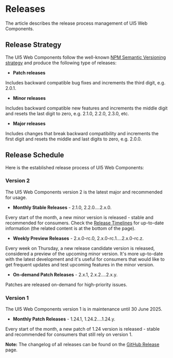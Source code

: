 # Releases

The article describes the release process management of UI5 Web Components.

## Release Strategy

The UI5 Web Components follow the well-known [NPM Semantic Versioning strategy](https://docs.npmjs.com/about-semantic-versioning)
and produce the following type of releases:

- **Patch releases**

Includes backward compatible bug fixes and increments the third digit, e.g. 2.0.1.


- **Minor releases**

Includes backward compatible new features and increments the middle digit and resets the last digit to zero, e.g. 2.1.0, 2.2.0, 2.3.0, etc.


- **Major releases**

Includes changes that break backward compatibility and increments the first digit and resets the middle and last digits to zero, e.g. 2.0.0.

## Release Schedule

Here is the established release process of UI5 Web Components:


### Version 2

The UI5 Web Components version 2 is the latest major and recommended for usage.

- **Monthly Stable Releases** - 2.1.0, 2.2.0....2.x.0.

Every start of the month, a new minor version is released - stable and recommended for consumers.
Check the [Release Timelines](https://github.com/orgs/SAP/projects/91?pane=info) for up-to-date information (the related content is at the bottom of the page).

- **Weekly Preview Releases** - 2.x.0-rc.0, 2.x.0-rc.1....2.x.0-rc.z.

Every week on Thursday, a new release candidate version is released, considered a preview of the upcoming minor version.
It's more up-to-date with the latest development and it's useful for consumers that would like to get frequent updates and test upcoming features in the minor version.

- **On-demand Patch Releases** - 2.x.1, 2.x.2....2.x.y.

Patches are released on-demand for high-priority issues.

### Version 1 

The UI5 Web Components version 1 is in maintenance until 30 June 2025.

- **Monthly Patch Releases** - 1.24.1, 1.24.2....1.24.y.

Every start of the month, a new patch of 1.24 version is released - stable and recommended for consumers that still rely on version 1.

**Note:** The changelog of all releases can be found on the [GitHub Release](https://github.com/UI5/ui5-webcomponents/releases) page.
